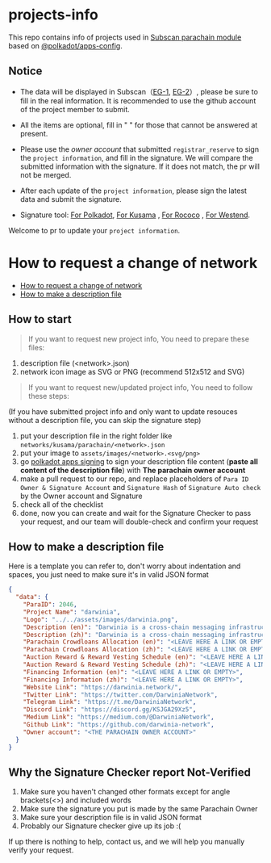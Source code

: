 # projects-info

This repo contains info of projects used in [Subscan parachain module](https://rococo.subscan.io/auction_board) based on [@polkadot/apps-config](https://github.com/polkadot-js/apps/tree/master/packages/apps-config).

## Notice

- The data will be displayed in Subscan（[EG-1](https://kusama.subscan.io/parachain/2000?tab=project), [EG-2](https://kusama.subscan.io/crowdloan/2012-3?tab=project)）, please be sure to fill in the real information. It is recommended to use the github account of the project member to submit.

- All the items are optional, fill in " " for those that cannot be answered at present.

- Please use the *owner account* that submitted `registrar_reserve` to sign the `project information`, and fill in the signature. We will compare the submitted information with the signature. If it does not match, the pr will not be merged.

- After each update of the `project information`, please sign the latest data and submit the signature.

- Signature tool: [For Polkadot](https://polkadot.js.org/apps/?rpc=wss%3A%2F%2Frpc.polkadot.io#/signing), [For Kusama](https://polkadot.js.org/apps/?rpc=wss%3A%2F%2Fkusama-rpc.polkadot.io#/signing) , [For Rococo](https://polkadot.js.org/apps/?rpc=wss%3A%2F%2Frococo-rpc.polkadot.io#/signing) , [For Westend](https://polkadot.js.org/apps/?rpc=wss%3A%2F%2Fwestend-rpc.polkadot.io#/signing).

Welcome to pr to update your `project information`.

# How to request a change of network

- [How to request a change of network](#how-to-request-a-change-of-network)
- [How to make a description file](#how-to-make-a-description-file)

## How to start

> If you want to request new project info, You need to prepare these files:

1. description file (\<network\>.json)
2. network icon image as SVG or PNG (recommend 512x512 and SVG)

> If you want to request new/updated project info, You need to follow these steps:

(If you have submitted project info and only want to update resouces without a description file, you can skip the signature step)

1. put your description file in the right folder like `networks/kusama/parachain/<network>.json`
2. put your image to `assets/images/<network>.<svg/png>`
3. go [polkadot apps signing](https://polkadot.js.org/apps/?rpc=wss%3A%2F%2Frpc.polkadot.io#/signing) to sign your description file content (**paste all content of the description file**) with **The parachain owner account**
4. make a pull request to our repo, and replace placeholders of `Para ID Owner & Signature Account` and `Signature Hash` of `Signature Auto check` by the Owner account and Signature
5. check all of the checklist
6. done, now you can create and wait for the Signature Checker to pass your request, and our team will double-check and confirm your request

## How to make a description file

Here is a template you can refer to, don't worry about indentation and spaces, you just need to make sure it's in valid JSON format

```json
{
  "data": {
    "ParaID": 2046,
    "Project Name": "darwinia",
    "Logo": "../../assets/images/darwinia.png",
    "Description (en)": "Darwinia is a cross-chain messaging infrastructure. Darwinia provides a reliable and programmable cross-chain platform for decentralized applications. Darwinia provides developers with an SDK, and developers can easily integrate cross-chain capabilities into their Dapps.",
    "Description (zh)": "Darwinia is a cross-chain messaging infrastructure. Darwinia provides a reliable and programmable cross-chain platform for decentralized applications. Darwinia provides developers with an SDK, and developers can easily integrate cross-chain capabilities into their Dapps.",
    "Parachain Crowdloans Allocation (en)": "<LEAVE HERE A LINK OR EMPTY>",
    "Parachain Crowdloans Allocation (zh)": "<LEAVE HERE A LINK OR EMPTY>",
    "Auction Reward & Reward Vesting Schedule (en)": "<LEAVE HERE A LINK OR EMPTY>",
    "Auction Reward & Reward Vesting Schedule (zh)": "<LEAVE HERE A LINK OR EMPTY>",
    "Financing Information (en)": "<LEAVE HERE A LINK OR EMPTY>",
    "Financing Information (zh)": "<LEAVE HERE A LINK OR EMPTY>",
    "Website Link": "https://darwinia.network/",
    "Twitter Link": "https://twitter.com/DarwiniaNetwork",
    "Telegram Link": "https://t.me/DarwiniaNetwork",
    "Discord Link": "https://discord.gg/KSJGA29Xz5",
    "Medium Link": "https://medium.com/@DarwiniaNetwork",
    "Github Link": "https://github.com/darwinia-network",
    "Owner account": "<THE PARACHAIN OWNER ACCOUNT>"
  }
}
```

## Why the Signature Checker report **Not-Verified**

1. Make sure you haven't changed other formats except for angle brackets(\<\>) and included words
2. Make sure the signature you put is made by the same Parachain Owner
3. Make sure your description file is in valid JSON format
4. Probably our Signature checker give up its job :(

If up there is nothing to help, contact us, and we will help you manually verify your request.
